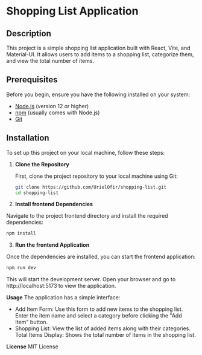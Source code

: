 # Shopping List Application

## Description

This project is a simple shopping list application built with React, Vite, and Material-UI. It allows users to add items to a shopping list, categorize them, and view the total number of items.

## Prerequisites

Before you begin, ensure you have the following installed on your system:

- [Node.js](https://nodejs.org/en/) (version 12 or higher)
- [npm](https://www.npmjs.com/) (usually comes with Node.js)
- [Git](https://git-scm.com/)

## Installation

To set up this project on your local machine, follow these steps:

1. **Clone the Repository**

   First, clone the project repository to your local machine using Git:

   ```bash
   git clone https://github.com/UrielOfir/shopping-list.git
   cd shopping-list
   ```

2. **Install frontend Dependencies**

Navigate to the project frontend directory and install the required dependencies:

```bash
npm install
```

3. **Run the frontend Application**

Once the dependencies are installed, you can start the frontend application:

```bash
npm run dev
```

This will start the development server. Open your browser and go to http://localhost:5173 to view the application.

**Usage**
The application has a simple interface:

- Add Item Form: Use this form to add new items to the shopping list. Enter the item name and select a category before clicking the "Add Item" button.
- Shopping List: View the list of added items along with their categories.
Total Items Display: Shows the total number of items in the shopping list.

**License**
MIT License
